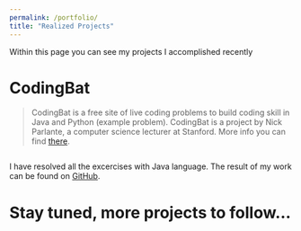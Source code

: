 ```yaml
---
permalink: /portfolio/
title: "Realized Projects"
---
```


Within this page you can see my projects I accomplished recently


# CodingBat #
>  CodingBat is a free site of live coding problems to build coding skill in Java and Python (example problem). CodingBat is a project by Nick Parlante, a computer science lecturer at Stanford.
> More info you can find [there](https://codingbat.com/about.html). 

<img src="{{ site.url }}{{ site.baseurl }}/assets/images/CodingBat.png" alt="">

I have resolved all the excercises with Java language. The result of my work can be found on [GitHub](https://github.com/AdamSajewicz/java-coding-bat "Adam Sajewicz's resolution for CodingBat Java problems").



# Stay tuned, more projects to follow... #
